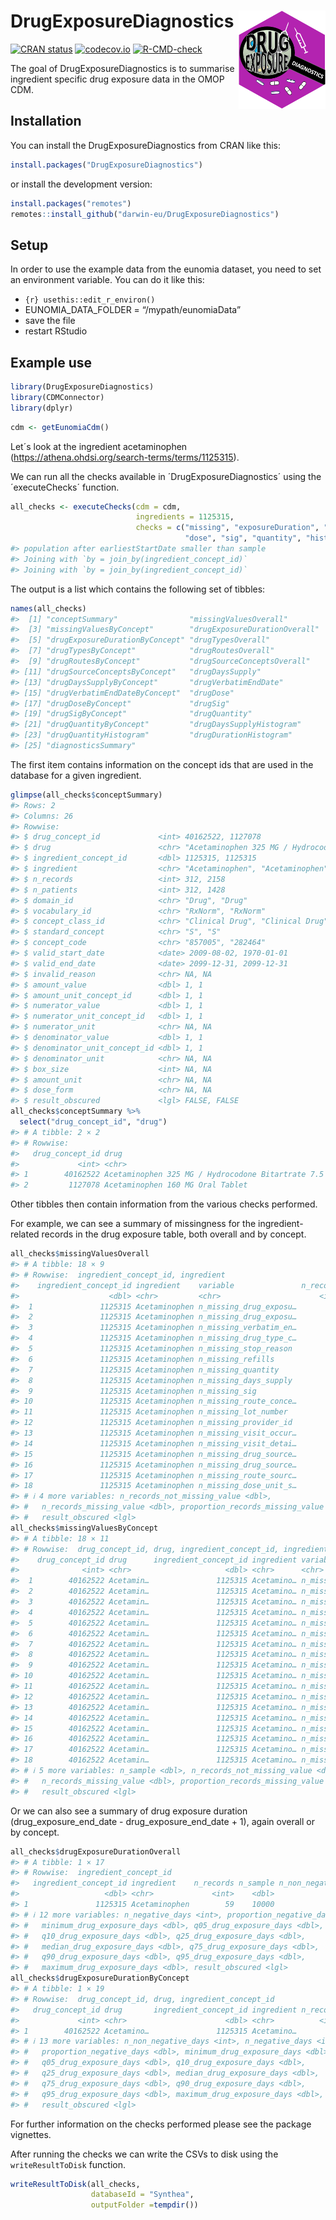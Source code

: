 
<!-- README.md is generated from README.Rmd. Please edit that file -->

# DrugExposureDiagnostics <img src='man/figures/DrugExposureDiagnostics.png' align="right" width="139"/>

<!-- badges: start -->

[![CRAN
status](https://www.r-pkg.org/badges/version/DrugExposureDiagnostics)](https://CRAN.R-project.org/package=DrugExposureDiagnostics)
[![codecov.io](https://codecov.io/github/darwin-eu/DrugExposureDiagnostics/coverage.svg?branch=main)](https://app.codecov.io/github/darwin-eu/DrugExposureDiagnostics?branch=main)
[![R-CMD-check](https://github.com/darwin-eu/DrugExposureDiagnostics/workflows/R-CMD-check/badge.svg)](https://github.com/darwin-eu/DrugExposureDiagnostics/actions)
<!-- badges: end -->

The goal of DrugExposureDiagnostics is to summarise ingredient specific
drug exposure data in the OMOP CDM.

## Installation

You can install the DrugExposureDiagnostics from CRAN like this:

``` r
install.packages("DrugExposureDiagnostics")
```

or install the development version:

``` r
install.packages("remotes")
remotes::install_github("darwin-eu/DrugExposureDiagnostics")
```

## Setup

In order to use the example data from the eunomia dataset, you need to
set an environment variable. You can do it like this:

- `{r} usethis::edit_r_environ()`
- EUNOMIA_DATA_FOLDER = “/mypath/eunomiaData”
- save the file
- restart RStudio

## Example use

``` r
library(DrugExposureDiagnostics)
library(CDMConnector)
library(dplyr)
```

``` r
cdm <- getEunomiaCdm()
```

Let´s look at the ingredient acetaminophen
(<https://athena.ohdsi.org/search-terms/terms/1125315>).

We can run all the checks available in ´DrugExposureDiagnostics´ using
the ´executeChecks´ function.

``` r
all_checks <- executeChecks(cdm = cdm, 
                            ingredients = 1125315, 
                            checks = c("missing", "exposureDuration", "type", "route", "sourceConcept", "daysSupply", "verbatimEndDate", 
                                       "dose", "sig", "quantity", "histogram", "diagnosticsSummary"))
#> population after earliestStartDate smaller than sample
#> Joining with `by = join_by(ingredient_concept_id)`
#> Joining with `by = join_by(ingredient_concept_id)`
```

The output is a list which contains the following set of tibbles:

``` r
names(all_checks)
#>  [1] "conceptSummary"                "missingValuesOverall"         
#>  [3] "missingValuesByConcept"        "drugExposureDurationOverall"  
#>  [5] "drugExposureDurationByConcept" "drugTypesOverall"             
#>  [7] "drugTypesByConcept"            "drugRoutesOverall"            
#>  [9] "drugRoutesByConcept"           "drugSourceConceptsOverall"    
#> [11] "drugSourceConceptsByConcept"   "drugDaysSupply"               
#> [13] "drugDaysSupplyByConcept"       "drugVerbatimEndDate"          
#> [15] "drugVerbatimEndDateByConcept"  "drugDose"                     
#> [17] "drugDoseByConcept"             "drugSig"                      
#> [19] "drugSigByConcept"              "drugQuantity"                 
#> [21] "drugQuantityByConcept"         "drugDaysSupplyHistogram"      
#> [23] "drugQuantityHistogram"         "drugDurationHistogram"        
#> [25] "diagnosticsSummary"
```

The first item contains information on the concept ids that are used in
the database for a given ingredient.

``` r
glimpse(all_checks$conceptSummary)
#> Rows: 2
#> Columns: 26
#> Rowwise: 
#> $ drug_concept_id             <int> 40162522, 1127078
#> $ drug                        <chr> "Acetaminophen 325 MG / Hydrocodone Bitart…
#> $ ingredient_concept_id       <dbl> 1125315, 1125315
#> $ ingredient                  <chr> "Acetaminophen", "Acetaminophen"
#> $ n_records                   <int> 312, 2158
#> $ n_patients                  <int> 312, 1428
#> $ domain_id                   <chr> "Drug", "Drug"
#> $ vocabulary_id               <chr> "RxNorm", "RxNorm"
#> $ concept_class_id            <chr> "Clinical Drug", "Clinical Drug"
#> $ standard_concept            <chr> "S", "S"
#> $ concept_code                <chr> "857005", "282464"
#> $ valid_start_date            <date> 2009-08-02, 1970-01-01
#> $ valid_end_date              <date> 2099-12-31, 2099-12-31
#> $ invalid_reason              <chr> NA, NA
#> $ amount_value                <dbl> 1, 1
#> $ amount_unit_concept_id      <dbl> 1, 1
#> $ numerator_value             <dbl> 1, 1
#> $ numerator_unit_concept_id   <dbl> 1, 1
#> $ numerator_unit              <chr> NA, NA
#> $ denominator_value           <dbl> 1, 1
#> $ denominator_unit_concept_id <dbl> 1, 1
#> $ denominator_unit            <chr> NA, NA
#> $ box_size                    <int> NA, NA
#> $ amount_unit                 <chr> NA, NA
#> $ dose_form                   <chr> NA, NA
#> $ result_obscured             <lgl> FALSE, FALSE
all_checks$conceptSummary %>% 
  select("drug_concept_id", "drug")
#> # A tibble: 2 × 2
#> # Rowwise: 
#>   drug_concept_id drug                                                          
#>             <int> <chr>                                                         
#> 1        40162522 Acetaminophen 325 MG / Hydrocodone Bitartrate 7.5 MG Oral Tab…
#> 2         1127078 Acetaminophen 160 MG Oral Tablet
```

Other tibbles then contain information from the various checks
performed.

For example, we can see a summary of missingness for the
ingredient-related records in the drug exposure table, both overall and
by concept.

``` r
all_checks$missingValuesOverall
#> # A tibble: 18 × 9
#> # Rowwise:  ingredient_concept_id, ingredient
#>    ingredient_concept_id ingredient    variable               n_records n_sample
#>                    <dbl> <chr>         <chr>                      <int>    <dbl>
#>  1               1125315 Acetaminophen n_missing_drug_exposu…        59    10000
#>  2               1125315 Acetaminophen n_missing_drug_exposu…        59    10000
#>  3               1125315 Acetaminophen n_missing_verbatim_en…        59    10000
#>  4               1125315 Acetaminophen n_missing_drug_type_c…        59    10000
#>  5               1125315 Acetaminophen n_missing_stop_reason         59    10000
#>  6               1125315 Acetaminophen n_missing_refills             59    10000
#>  7               1125315 Acetaminophen n_missing_quantity            59    10000
#>  8               1125315 Acetaminophen n_missing_days_supply         59    10000
#>  9               1125315 Acetaminophen n_missing_sig                 59    10000
#> 10               1125315 Acetaminophen n_missing_route_conce…        59    10000
#> 11               1125315 Acetaminophen n_missing_lot_number          59    10000
#> 12               1125315 Acetaminophen n_missing_provider_id         59    10000
#> 13               1125315 Acetaminophen n_missing_visit_occur…        59    10000
#> 14               1125315 Acetaminophen n_missing_visit_detai…        59    10000
#> 15               1125315 Acetaminophen n_missing_drug_source…        59    10000
#> 16               1125315 Acetaminophen n_missing_drug_source…        59    10000
#> 17               1125315 Acetaminophen n_missing_route_sourc…        59    10000
#> 18               1125315 Acetaminophen n_missing_dose_unit_s…        59    10000
#> # ℹ 4 more variables: n_records_not_missing_value <dbl>,
#> #   n_records_missing_value <dbl>, proportion_records_missing_value <dbl>,
#> #   result_obscured <lgl>
all_checks$missingValuesByConcept
#> # A tibble: 18 × 11
#> # Rowwise:  drug_concept_id, drug, ingredient_concept_id, ingredient
#>    drug_concept_id drug      ingredient_concept_id ingredient variable n_records
#>              <int> <chr>                     <dbl> <chr>      <chr>        <int>
#>  1        40162522 Acetamin…               1125315 Acetamino… n_missi…        59
#>  2        40162522 Acetamin…               1125315 Acetamino… n_missi…        59
#>  3        40162522 Acetamin…               1125315 Acetamino… n_missi…        59
#>  4        40162522 Acetamin…               1125315 Acetamino… n_missi…        59
#>  5        40162522 Acetamin…               1125315 Acetamino… n_missi…        59
#>  6        40162522 Acetamin…               1125315 Acetamino… n_missi…        59
#>  7        40162522 Acetamin…               1125315 Acetamino… n_missi…        59
#>  8        40162522 Acetamin…               1125315 Acetamino… n_missi…        59
#>  9        40162522 Acetamin…               1125315 Acetamino… n_missi…        59
#> 10        40162522 Acetamin…               1125315 Acetamino… n_missi…        59
#> 11        40162522 Acetamin…               1125315 Acetamino… n_missi…        59
#> 12        40162522 Acetamin…               1125315 Acetamino… n_missi…        59
#> 13        40162522 Acetamin…               1125315 Acetamino… n_missi…        59
#> 14        40162522 Acetamin…               1125315 Acetamino… n_missi…        59
#> 15        40162522 Acetamin…               1125315 Acetamino… n_missi…        59
#> 16        40162522 Acetamin…               1125315 Acetamino… n_missi…        59
#> 17        40162522 Acetamin…               1125315 Acetamino… n_missi…        59
#> 18        40162522 Acetamin…               1125315 Acetamino… n_missi…        59
#> # ℹ 5 more variables: n_sample <dbl>, n_records_not_missing_value <dbl>,
#> #   n_records_missing_value <dbl>, proportion_records_missing_value <dbl>,
#> #   result_obscured <lgl>
```

Or we can also see a summary of drug exposure duration
(drug_exposure_end_date - drug_exposure_end_date + 1), again overall or
by concept.

``` r
all_checks$drugExposureDurationOverall
#> # A tibble: 1 × 17
#> # Rowwise:  ingredient_concept_id
#>   ingredient_concept_id ingredient    n_records n_sample n_non_negative_days
#>                   <dbl> <chr>             <int>    <dbl>               <int>
#> 1               1125315 Acetaminophen        59    10000                  59
#> # ℹ 12 more variables: n_negative_days <int>, proportion_negative_days <dbl>,
#> #   minimum_drug_exposure_days <dbl>, q05_drug_exposure_days <dbl>,
#> #   q10_drug_exposure_days <dbl>, q25_drug_exposure_days <dbl>,
#> #   median_drug_exposure_days <dbl>, q75_drug_exposure_days <dbl>,
#> #   q90_drug_exposure_days <dbl>, q95_drug_exposure_days <dbl>,
#> #   maximum_drug_exposure_days <dbl>, result_obscured <lgl>
all_checks$drugExposureDurationByConcept
#> # A tibble: 1 × 19
#> # Rowwise:  drug_concept_id, drug, ingredient_concept_id
#>   drug_concept_id drug       ingredient_concept_id ingredient n_records n_sample
#>             <int> <chr>                      <dbl> <chr>          <int>    <dbl>
#> 1        40162522 Acetamino…               1125315 Acetamino…        59    10000
#> # ℹ 13 more variables: n_non_negative_days <int>, n_negative_days <int>,
#> #   proportion_negative_days <dbl>, minimum_drug_exposure_days <dbl>,
#> #   q05_drug_exposure_days <dbl>, q10_drug_exposure_days <dbl>,
#> #   q25_drug_exposure_days <dbl>, median_drug_exposure_days <dbl>,
#> #   q75_drug_exposure_days <dbl>, q90_drug_exposure_days <dbl>,
#> #   q95_drug_exposure_days <dbl>, maximum_drug_exposure_days <dbl>,
#> #   result_obscured <lgl>
```

For further information on the checks performed please see the package
vignettes.

After running the checks we can write the CSVs to disk using the
`writeResultToDisk` function.

``` r
writeResultToDisk(all_checks,
                  databaseId = "Synthea", 
                  outputFolder =tempdir())
```
